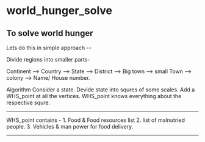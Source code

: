# world_hunger_solve
To solve world hunger 
-----------------------------------------------------------------------------------------------------------------------------------------------------------------------------------
Lets do this in simple approach --

Divide regions into smaller parts-

Continent --> Country --> State --> District --> Big town --> small Town --> colony --> Name/ House number.

Algorithm 
Consider a state.
Devide state into squres of some scales.
Add a WHS_point at all the vertices.
WHS_point knows everything about the respective squre.

---------------------------------------------------------------
WHS_point contains - 1. Food & Food resources list
                     2. list of malnutried people.
                     3. Vehicles & man power for food delivery.
                     
---------------------------------------------------------------                     
